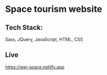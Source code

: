 # Space tourism website

## Tech Stack:
Sass, JQuery, JavaScript, HTML, CSS

## Live
https://wei-space.netlify.app
